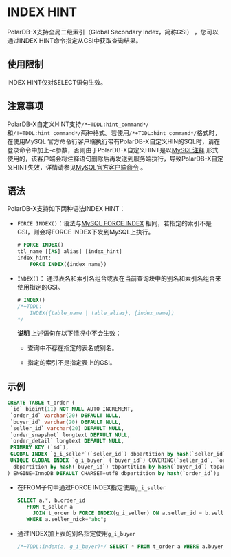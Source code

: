 INDEX HINT 
===============================

PolarDB-X支持全局二级索引（Global Secondary Index，简称GSI） ，您可以通过INDEX HINT命令指定从GSI中获取查询结果。

使用限制 
-------------------------

INDEX HINT仅对SELECT语句生效。

注意事项 
-------------------------

PolarDB-X自定义HINT支持`/*+TDDL:hint_command*/` 和`/!+TDDL:hint_command*/`两种格式。若使用`/*+TDDL:hint_command*/`格式时，在使用MySQL 官方命令行客户端执行带有PolarDB-X自定义HIN的SQL时，请在登录命令中加上-c参数，否则由于PolarDB-X自定义HINT是以[MySQL注释](https://dev.mysql.com/doc/refman/5.6/en/comments.html?spm=a2c4g.11186623.2.13.30952e844fy7FE) 形式使用的，该客户端会将注释语句删除后再发送到服务端执行，导致PolarDB-X自定义HINT失效，详情请参见[MySQL官方客户端命令](https://dev.mysql.com/doc/refman/5.6/en/mysql-command-options.html?spm=a2c4g.11186623.2.14.30952e844fy7FE#option_mysql_comments) 。

语法 
-----------------------

PolarDB-X支持如下两种语法INDEX HINT：

* `FORCE INDEX()`：语法与[MySQL FORCE INDEX](https://dev.mysql.com/doc/refman/5.7/en/index-hints.html) 相同，若指定的索引不是GSI，则会将FORCE INDEX下发到MySQL上执行。

  ```sql
  # FORCE INDEX()
  tbl_name [[AS] alias] [index_hint]
  index_hint:
      FORCE INDEX({index_name})               
  ```

  

* `INDEX()`： 通过表名和索引名组合或表在当前查询块中的别名和索引名组合来使用指定的GSI。

  ```sql
  # INDEX()
  /*+TDDL:
      INDEX({table_name | table_alias}, {index_name})
  */
  ```

  
  **说明** 上述语句在以下情况中不会生效：
  * 查询中不存在指定的表名或别名。
  
  * 指定的索引不是指定表上的GSI。
  

  
  




示例 
-----------------------

```sql
CREATE TABLE t_order (
 `id` bigint(11) NOT NULL AUTO_INCREMENT,
 `order_id` varchar(20) DEFAULT NULL,
 `buyer_id` varchar(20) DEFAULT NULL,
 `seller_id` varchar(20) DEFAULT NULL,
 `order_snapshot` longtext DEFAULT NULL,
 `order_detail` longtext DEFAULT NULL,
 PRIMARY KEY (`id`),
 GLOBAL INDEX `g_i_seller`(`seller_id`) dbpartition by hash(`seller_id`),
 UNIQUE GLOBAL INDEX `g_i_buyer` (`buyer_id`) COVERING(`seller_id`, `order_snapshot`) 
  dbpartition by hash(`buyer_id`) tbpartition by hash(`buyer_id`) tbpartitions 3 
) ENGINE=InnoDB DEFAULT CHARSET=utf8 dbpartition by hash(`order_id`);
```



* 在FROM子句中通过FORCE INDEX指定使用`g_i_seller`

  ```sql
  SELECT a.*, b.order_id
     FROM t_seller a
       JOIN t_order b FORCE INDEX(g_i_seller) ON a.seller_id = b.seller_id
     WHERE a.seller_nick="abc";
  ```

  

* 通过INDEX加上表的别名指定使用`g_i_buyer`

  ```sql
  /*+TDDL:index(a, g_i_buyer)*/ SELECT * FROM t_order a WHERE a.buyer_id = 123
  ```

  



